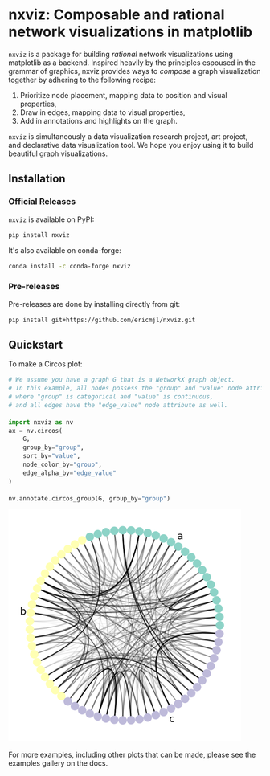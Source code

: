# nxviz: Composable and rational network visualizations in matplotlib

`nxviz` is a package for building _rational_ network visualizations
using matplotlib as a backend.
Inspired heavily by the principles espoused in the grammar of graphics,
nxviz provides ways to _compose_ a graph visualization together
by adhering to the following recipe:

1. Prioritize node placement, mapping data to position and visual properties,
2. Draw in edges, mapping data to visual properties,
3. Add in annotations and highlights on the graph.

`nxviz` is simultaneously a data visualization research project,
art project,
and declarative data visualization tool.
We hope you enjoy using it to build beautiful graph visualizations.

## Installation

### Official Releases

`nxviz` is available on PyPI:

```bash
pip install nxviz
```

It's also available on conda-forge:

```bash
conda install -c conda-forge nxviz
```

### Pre-releases

Pre-releases are done by installing directly from git:

```bash
pip install git+https://github.com/ericmjl/nxviz.git
```

## Quickstart

To make a Circos plot:

```python
# We assume you have a graph G that is a NetworkX graph object.
# In this example, all nodes possess the "group" and "value" node attributes
# where "group" is categorical and "value" is continuous,
# and all edges have the "edge_value" node attribute as well.

import nxviz as nv
ax = nv.circos(
    G,
    group_by="group",
    sort_by="value",
    node_color_by="group",
    edge_alpha_by="edge_value"
)

nv.annotate.circos_group(G, group_by="group")
```

![](images/circos.png)

For more examples, including other plots that can be made,
please see the examples gallery on the docs.
